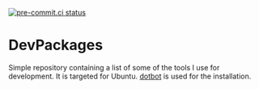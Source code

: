 [![pre-commit.ci status](https://results.pre-commit.ci/badge/github/joclement/DevPackages/main.svg)](https://results.pre-commit.ci/latest/github/joclement/DevPackages/main)

# DevPackages

Simple repository containing a list of some of the tools I use for development.
It is targeted for Ubuntu.
[dotbot](https://github.com/anishathalye/dotbot) is used for the installation.
